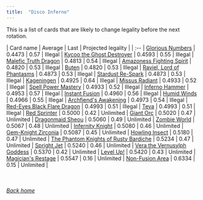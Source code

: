 ```yaml
---
title:  "Disco Inferno"
---
```


This is a list of cards that are likely to change legality before the next rotation.

| Card name | Average | Last | Projected legality |
| :-- |
[Glorious Numbers](https://db.ygoprodeck.com/card/?search=Glorious%20Numbers) | 0.4473 | 0.57 | Illegal |
[Kycoo the Ghost Destroyer](https://db.ygoprodeck.com/card/?search=Kycoo%20the%20Ghost%20Destroyer) | 0.4593 | 0.55 | Illegal |
[Malefic Truth Dragon](https://db.ygoprodeck.com/card/?search=Malefic%20Truth%20Dragon) | 0.4813 | 0.54 | Illegal |
[Amazoness Fighting Spirit](https://db.ygoprodeck.com/card/?search=Amazoness%20Fighting%20Spirit) | 0.4820 | 0.53 | Illegal |
[Buten](https://db.ygoprodeck.com/card/?search=Buten) | 0.4820 | 0.53 | Illegal |
[Raviel, Lord of Phantasms](https://db.ygoprodeck.com/card/?search=Raviel,%20Lord%20of%20Phantasms) | 0.4873 | 0.53 | Illegal |
[Stardust Re-Spark](https://db.ygoprodeck.com/card/?search=Stardust%20Re-Spark) | 0.4873 | 0.53 | Illegal |
[Kageningen](https://db.ygoprodeck.com/card/?search=Kageningen) | 0.4925 | 0.64 | Illegal |
[Missus Radiant](https://db.ygoprodeck.com/card/?search=Missus%20Radiant) | 0.4933 | 0.52 | Illegal |
[Spell Power Mastery](https://db.ygoprodeck.com/card/?search=Spell%20Power%20Mastery) | 0.4933 | 0.52 | Illegal |
[Inferno Hammer](https://db.ygoprodeck.com/card/?search=Inferno%20Hammer) | 0.4953 | 0.57 | Illegal |
[Instant Fusion](https://db.ygoprodeck.com/card/?search=Instant%20Fusion) | 0.4960 | 0.56 | Illegal |
[Humid Winds](https://db.ygoprodeck.com/card/?search=Humid%20Winds) | 0.4966 | 0.55 | Illegal |
[Archfiend's Awakening](https://db.ygoprodeck.com/card/?search=Archfiend's%20Awakening) | 0.4973 | 0.54 | Illegal |
[Red-Eyes Black Flare Dragon](https://db.ygoprodeck.com/card/?search=Red-Eyes%20Black%20Flare%20Dragon) | 0.4993 | 0.51 | Illegal |
[Teva](https://db.ygoprodeck.com/card/?search=Teva) | 0.4993 | 0.51 | Illegal |
[Red Sprinter](https://db.ygoprodeck.com/card/?search=Red%20Sprinter) | 0.5000 | 0.42 | Unlimited |
[Giant Orc](https://db.ygoprodeck.com/card/?search=Giant%20Orc) | 0.5020 | 0.47 | Unlimited |
[Dragonmaid Sheou](https://db.ygoprodeck.com/card/?search=Dragonmaid%20Sheou) | 0.5060 | 0.49 | Unlimited |
[Zombie World](https://db.ygoprodeck.com/card/?search=Zombie%20World) | 0.5067 | 0.48 | Unlimited |
[Infernity Knight](https://db.ygoprodeck.com/card/?search=Infernity%20Knight) | 0.5080 | 0.46 | Unlimited |
[Gem-Knight Zirconia](https://db.ygoprodeck.com/card/?search=Gem-Knight%20Zirconia) | 0.5087 | 0.45 | Unlimited |
[Howling Insect](https://db.ygoprodeck.com/card/?search=Howling%20Insect) | 0.5180 | 0.47 | Unlimited |
[The Phantom Knights of Rusty Bardiche](https://db.ygoprodeck.com/card/?search=The%20Phantom%20Knights%20of%20Rusty%20Bardiche) | 0.5234 | 0.47 | Unlimited |
[Spright Jet](https://db.ygoprodeck.com/card/?search=Spright%20Jet) | 0.5240 | 0.46 | Unlimited |
[Vera the Vernusylph Goddess](https://db.ygoprodeck.com/card/?search=Vera%20the%20Vernusylph%20Goddess) | 0.5370 | 0.42 | Unlimited |
[Level Up!](https://db.ygoprodeck.com/card/?search=Level%20Up!) | 0.5420 | 0.43 | Unlimited |
[Magician's Restage](https://db.ygoprodeck.com/card/?search=Magician's%20Restage) | 0.5547 | 0.16 | Unlimited |
[Non-Fusion Area](https://db.ygoprodeck.com/card/?search=Non-Fusion%20Area) | 0.6334 | 0.15 | Unlimited |

<br>

###### [Back home](index)